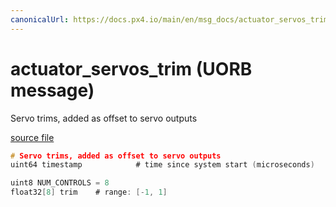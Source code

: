 ```yaml
---
canonicalUrl: https://docs.px4.io/main/en/msg_docs/actuator_servos_trim
---
```


# actuator_servos_trim (UORB message)

Servo trims, added as offset to servo outputs

[source file](https://github.com/PX4/PX4-Autopilot/blob/release/1.13/msg/actuator_servos_trim.msg)

```c
# Servo trims, added as offset to servo outputs
uint64 timestamp			# time since system start (microseconds)

uint8 NUM_CONTROLS = 8
float32[8] trim    # range: [-1, 1]

```
